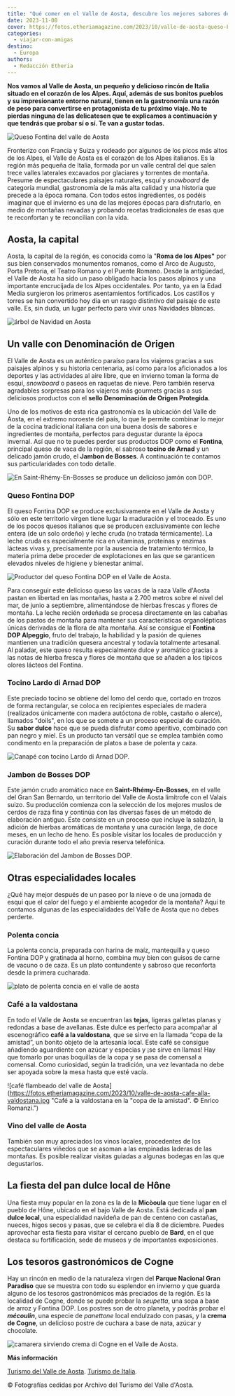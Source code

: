```yaml
---
title: "Qué comer en el Valle de Aosta, descubre los mejores sabores de los Alpes italianos"
date: 2023-11-08
cover: https://fotos.etheriamagazine.com/2023/10/valle-de-aosta-queso-Fontina.jpg
categories: 
  - viajar-con-amigas
destino: 
  - Europa
authors: 
  - Redacción Etheria
---
```


**Nos vamos al Valle de Aosta, un pequeño y delicioso rincón de Italia situado en el 
corazón de los Alpes. Aquí, además de sus bonitos pueblos y su impresionante entorno 
natural, tienen en la gastronomía una razón de peso para convertirse en protagonista de 
tu próximo viaje. No te pierdas ninguna de las delicatesen que te explicamos a 
continuación y que tendrás que probar sí o sí. Te van a gustar todas.** 

![Queso Fontina del valle de Aosta](https://fotos.etheriamagazine.com/2023/10/valle-de-aosta-queso-Fontina.jpg "Queso Fontina, con Denominación de Origen Protegida. © Gaetano Madonia.")

Fronterizo con Francia y Suiza y rodeado por algunos de los picos más altos de los 
Alpes, el Valle de Aosta es el corazón de los Alpes italianos. Es la región más pequeña 
de Italia, formada por un valle central del que salen trece valles laterales excavados 
por glaciares y torrentes de montaña. Presume de espectaculares paisajes naturales, 
esquí y _snowboard_ de categoría mundial, gastronomía de la más alta calidad y una 
historia que precede a la época romana. Con todos estos ingredientes, os podéis imaginar 
que el invierno es una de las mejores épocas para disfrutarlo, en medio de montañas 
nevadas y probando recetas tradicionales de esas que te reconfortan y te reconcilian con 
la vida. 

## Aosta, la capital

Aosta, la capital de la región, es conocida como la "**Roma de los Alpes"** por sus bien 
conservados monumentos romanos, como el Arco de Augusto, Porta Pretoria, el Teatro 
Romano y el Puente Romano. Desde la antigüedad, el Valle de Aosta ha sido un paso 
obligado hacia los pasos alpinos y una importante encrucijada de los Alpes occidentales. 
Por tanto, ya en la Edad Media surgieron los primeros asentamientos fortificados. Los 
castillos y torres se han convertido hoy día en un rasgo distintivo del paisaje de este 
valle. Es, sin duda, un lugar perfecto para vivir unas Navidades blancas. 

![árbol de Navidad en Aosta](https://fotos.etheriamagazine.com/2023/10/valle-de-aosta-Piazza-Chanoux-Aosta.jpg "Piazza Chanoux en Aosta en la época navideña. © Enrico Romanzi.")

## Un valle con Denominación de Origen

El Valle de Aosta es un auténtico paraíso para los viajeros gracias a sus paisajes 
alpinos y su historia centenaria, así como para los aficionados a los deportes y las 
actividades al aire libre, que en invierno toman la forma de esquí, _snowboard_ o paseos 
en raquetas de nieve. Pero también reserva agradables sorpresas para los viajeros más 
gourmets gracias a sus deliciosos productos con el **sello Denominación de Origen 
Protegida**. 

Uno de los motivos de esta rica gastronomía es la ubicación del Valle de Aosta, en el 
extremo noroeste del país, lo que le permite combinar lo mejor de la cocina tradicional 
italiana con una buena dosis de sabores e ingredientes de montaña, perfectos para 
degustar durante la época invernal. Así que no te puedes perder sus productos DOP como 
el **Fontina**, principal queso de vaca de la región, el sabroso **tocino de Arnad** y 
un delicado jamón crudo, el **Jambon de Bosses**. A continuación te contamos sus 
particularidades con todo detalle. 

![](https://fotos.etheriamagazine.com/2023/10/valle-de-aosta-Borgo-Saint-Rhemy.jpg "En Saint-Rhémy-En-Bosses se produce un delicioso jamón con DOP.")

### Queso Fontina DOP

El queso Fontina DOP se produce exclusivamente en el Valle de Aosta y sólo en este 
territorio virgen tiene lugar la maduración y el troceado. Es uno de los pocos quesos 
italianos que se producen exclusivamente con leche entera (de un solo ordeño) y leche 
cruda (no tratada térmicamente). La leche cruda es especialmente rica en vitaminas, 
proteínas y enzimas lácteas vivas y, precisamente por la ausencia de tratamiento 
térmico, la materia prima debe proceder de explotaciones en las que se garanticen 
elevados niveles de higiene y bienestar animal. 

![Productor del queso Fontina DOP en el Valle de Aosta.](https://fotos.etheriamagazine.com/2023/10/valle-de-aosta-Magazzino-Fontine-di-Valpelline.jpg "Producción del queso Fontina DOP en el Valle de Aosta. © Enrico Romanzi.")

Para conseguir este delicioso queso las vacas de la raza Valle d'Aosta pastan en 
libertad en las montañas, hasta a 2.700 metros sobre el nivel del mar, de junio a 
septiembre, alimentándose de hierbas frescas y flores de montaña. La leche recién 
ordeñada se procesa directamente en las cabañas de los pastos de montaña para mantener 
sus características organolépticas únicas derivadas de la flora de alta montaña. Así se 
consigue el **Fontina DOP Alpeggio**, fruto del trabajo, la habilidad y la pasión de 
quienes mantienen una tradición quesera ancestral y todavía totalmente artesanal. Al 
paladar, este queso resulta especialmente dulce y aromático gracias a las notas de 
hierba fresca y flores de montaña que se añaden a los típicos olores lácteos del 
Fontina. 

### Tocino Lardo di Arnad DOP

Este preciado tocino se obtiene del lomo del cerdo que, cortado en trozos de forma 
rectangular, se coloca en recipientes especiales de madera (realizados únicamente con 
madera autóctona de roble, castaño o alerce), llamados "doils", en los que se somete a 
un proceso especial de curación. Su **sabor dulce** hace que se pueda disfrutar como 
aperitivo, combinado con pan negro y miel. Es un producto tan versátil que se emplea 
también como condimento en la preparación de platos a base de polenta y caza. 

![Canapé con tocino Lardo di Arnad DOP.](https://fotos.etheriamagazine.com/2023/11/valle-aosta-tocino-Lard-d-Arnad.jpg "Canapé con tocino Lardo di Arnad DOP.")

### Jambon de Bosses DOP

Este jamón crudo aromático nace en **Saint-Rhémy-En-Bosses**, en el valle del Gran San 
Bernardo, un territorio del Valle de Aosta limítrofe con el Valais suizo. Su producción 
comienza con la selección de los mejores muslos de cerdos de raza fina y continúa con 
las diversas fases de un método de elaboración antiguo. Éste consiste en un proceso que 
incluye la salazón, la adición de hierbas aromáticas de montaña y una curación larga, de 
doce meses, en un lecho de heno. Es posible visitar los locales de producción y curación 
durante todo el año previa reserva telefónica. 

![Elaboración del Jambon de Bosses DOP.](https://fotos.etheriamagazine.com/2023/11/valle-aosta-jamon-de-bosses.jpg "Elaboración del Jambon de Bosses DOP. © Stefano Venturini.")

## Otras especialidades locales

¿Qué hay mejor después de un paseo por la nieve o de una jornada de esquí que el calor 
del fuego y el ambiente acogedor de la montaña? Aquí te contamos algunas de las 
especialidades del Valle de Aosta que no debes perderte. 

### Polenta concia

La polenta concia, preparada con harina de maíz, mantequilla y queso Fontina DOP y 
gratinada al horno, combina muy bien con guisos de carne de vacuno o de caza. Es un 
plato contundente y sabroso que reconforta desde la primera cucharada. 

![plato de polenta concia en el valle de aosta](https://fotos.etheriamagazine.com/2023/11/valle-de-aosta-Polenta-concia.jpg "La polenta concia es una de las especialidades del Valle de Aosta. © Enrico Romanzi.")

### Café a la valdostana

En todo el Valle de Aosta se encuentran las **tejas**, ligeras galletas planas y 
redondas a base de avellanas. Este dulce es perfecto para acompañar al escenográfico 
**café a la valdostana**, que se sirve en la llamada “copa de la amistad”, un bonito 
objeto de la artesanía local. Este café se consigue añadiendo aguardiente con azúcar y 
especias y ¡se sirve en llamas! Hay que tomarlo por unas boquillas de la copa y se pasa 
de comensal a comensal. Como curiosidad, según la tradición, una vez levantada no debe 
ser apoyada sobre la mesa hasta que esté vacía. 

![café flambeado del valle de Aosta](https://fotos.etheriamagazine.com/2023/10/valle-de-aosta-cafe-alla-valdostana.jpg "Café a la valdostana en la "copa de la amistad". © Enrico Romanzi.")

### Vino del valle de Aosta

También son muy apreciados los vinos locales, procedentes de los espectaculares viñedos 
que se asoman a las empinadas laderas de las montañas. Es posible realizar visitas 
guiadas a algunas bodegas en las que degustarlos. 

## La fiesta del pan dulce local de Hône

Una fiesta muy popular en la zona es la de la **Micòoula** que tiene lugar en el pueblo 
de Hône, ubicado en el bajo Valle de Aosta. Está dedicada al **pan dulce local**, una 
especialidad navideña de pan de centeno con castañas, nueces, higos secos y pasas, que 
se celebra el día 8 de diciembre. Puedes aprovechar esta fiesta para visitar el cercano 
pueblo de **Bard**, en el que destaca su fortificación, sede de museos y de importantes 
exposiciones. 

## Los tesoros gastronómicos de Cogne

Hay un rincón en medio de la naturaleza virgen del **Parque Nacional Gran Paradiso** que 
se muestra con todo su esplendor en invierno y que guarda alguno de los tesoros 
gastronómicos más preciados de la región. Es la localidad de Cogne, donde se puede 
probar la _seupetta_, una sopa a base de arroz y Fontina DOP. Los postres son de otro 
planeta, y podrás probar el _**mécoulin**_, una especie de _panettone_ local endulzado 
con pasas, y la **crema de Cogne**, un delicioso postre de cuchara a base de nata, 
azúcar y chocolate. 

![camarera sirviendo crema di Cogne en el Valle de Aosta.](https://fotos.etheriamagazine.com/2023/10/valle-de-aosta-crema-di-Cogne.jpg "La crema de Cogne es una deliciosa crema con cacao que se degusta en el Valle de Aosta. © Enrico Romanzi.")

**Más información** 

[Turismo del Valle de Aosta](https://www.lovevda.it/es). [Turismo de 
Italia](https://www.italia.it/es?utm_source=Etheria%20Magazine%20-%20Vague%20II&utm_medium=Branded%20content%20Digital&utm_campaign=Enogastronomia&utm_content=es23&utm_term=vda). 

© Fotografías cedidas por Archivo del Turismo del Valle d'Aosta.
